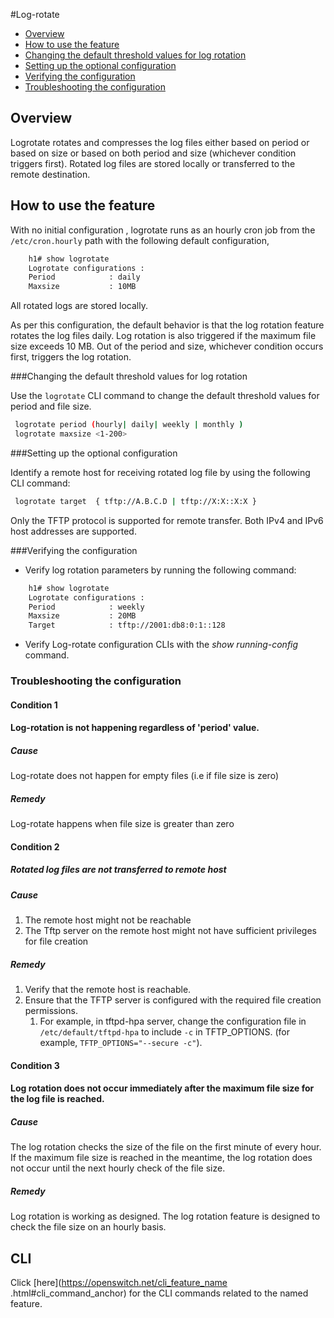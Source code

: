 <!--  See the https://github.com/adam-p/markdown-here/wiki/Markdown-Cheatsheet for additional information about markdown text.
Here are a few suggestions in regards to style and grammar:
* Use active voice. With active voice, the subject is the doer of the action. Tell the reader what
to do by using the imperative mood, for example, Press Enter to view the next screen. See https://en.wikipedia.org/wiki/Active_voice for more information about the active voice.
* Use present tense. See https://en.wikipedia.org/wiki/Present_tense for more information about using the present tense.
* Avoid the use of I or third person. Address your instructions to the user. In text, refer to the reader as you (second person) rather than as the user (third person). The exception to not using the third-person is when the documentation is for an administrator. In that case, *the user* is someone the reader interacts with, for example, teach your users how to back up their laptop.
* See https://en.wikipedia.org/wiki/Wikipedia%3aManual_of_Style for an online style guide.
Note regarding anchors:
--StackEdit automatically creates an anchor tag based off of each heading.  Spaces and other nonconforming characters are substituted by other characters in the anchor when the file is converted to HTML.
 -->

#Log-rotate
<!--Provide the title of the feature-->

- [Overview](#overview)
- [How to use the feature](#how-to-use-the-feature)
- [Changing the default threshold values for log rotation](#changing-the-default-threshold-values-for-log-rotation)
- [Setting up the optional configuration](#setting-up-the-optional-configuration)
- [Verifying the configuration](#verifying-the-configuration)
- [Troubleshooting the configuration](#troubleshooting-the-configuration)


## Overview ##
 <!--Provide an overview here. This overview should give the reader an introduction of when, where and why they would use the feature. -->

Logrotate rotates and compresses the log files either based on period or based on size or based on both period and size (whichever condition triggers first). Rotated log files are stored locally or transferred to the remote destination.

## How to use the feature ##

With no initial configuration , logrotate runs as an hourly cron job from the `/etc/cron.hourly` path with the following default configuration,
```bash
    h1# show logrotate
    Logrotate configurations :
    Period            : daily
    Maxsize           : 10MB
```
All rotated logs are stored locally.

As per this configuration, the default behavior is that the log rotation feature rotates the log files daily. Log rotation is also triggered if the maximum file size exceeds 10 MB. Out of the period and size, whichever condition occurs first, triggers the log rotation.

###Changing the default threshold values for log rotation

Use the `logrotate` CLI command to change the default threshold values for period and file size.

```bash
 logrotate period (hourly| daily| weekly | monthly )
 logrotate maxsize <1-200>
```

###Setting up the optional configuration

Identify a remote host for receiving rotated log file by using the following CLI command:
```bash
 logrotate target  { tftp://A.B.C.D | tftp://X:X::X:X }
```

 Only the TFTP protocol is supported for remote transfer.
 Both IPv4 and IPv6 host addresses are supported.

###Verifying the configuration

- Verify log rotation parameters by running the following command:
```bash
    h1# show logrotate
    Logrotate configurations :
    Period            : weekly
    Maxsize           : 20MB
    Target            : tftp://2001:db8:0:1::128
```

- Verify Log-rotate configuration CLIs  with the *show running-config* command.

### Troubleshooting the configuration

#### Condition 1
<!-- Type the symptoms for the issue. -->

#### Log-rotation is not happening regardless of 'period' value.

##### Cause
<!-- Type the cause for the issue. -->

Log-rotate does not happen for empty files (i.e if file size is zero)

##### Remedy
<!--Type the solution. -->

Log-rotate happens when file size is greater than zero
#### Condition 2
<!-- Type the symptoms for the issue. -->

##### Rotated log files are not transferred to remote host

##### Cause
<!-- Type the cause for the issue. -->

1. The remote host might not be reachable
2. The Tftp server on the remote host might not have sufficient privileges for file creation

##### Remedy
<!--Type the solution. -->

1. Verify that the remote host is reachable.
2. Ensure that the TFTP server is configured with the required file creation permissions.
	1. For example, in tftpd-hpa server, change the configuration file in `/etc/default/tftpd-hpa` to include `-c` in TFTP_OPTIONS. (for example, `TFTP_OPTIONS="--secure -c"`).

#### Condition 3
<!-- Type the symptoms for the issue. -->

#### Log rotation does not occur immediately after the maximum file size for the log file is reached.

##### Cause
<!-- Type the cause for the issue. -->

The log rotation checks the size of the file on the first minute of every hour. If the maximum file size is reached in the meantime, the log rotation does not occur until the next hourly check of the file size.

##### Remedy
<!--Type the solution. -->

Log rotation is working as designed. The log rotation feature is designed to check the file size on an hourly basis.

## CLI ##
<!--Provide a link to the CLI command related to the feature. The CLI files will be generated to a CLI directory.  -->
Click [here](https://openswitch.net/cli_feature_name
.html#cli_command_anchor) for the CLI commands related to the named feature.  
